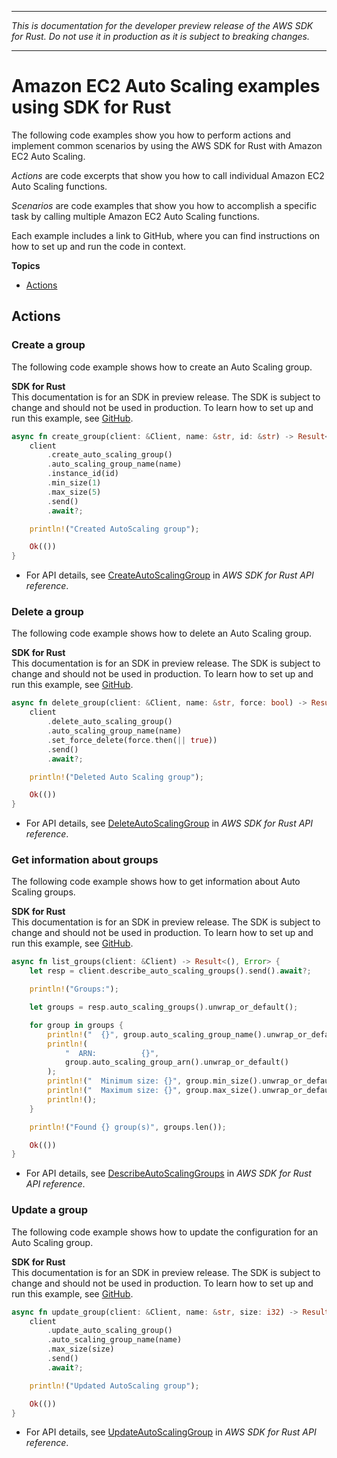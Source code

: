 --------

 *This is documentation for the developer preview release of the AWS SDK for Rust\. Do not use it in production as it is subject to breaking changes\.* 

--------

# Amazon EC2 Auto Scaling examples using SDK for Rust<a name="rust_auto-scaling_code_examples"></a>

The following code examples show you how to perform actions and implement common scenarios by using the AWS SDK for Rust with Amazon EC2 Auto Scaling\.

*Actions* are code excerpts that show you how to call individual Amazon EC2 Auto Scaling functions\.

*Scenarios* are code examples that show you how to accomplish a specific task by calling multiple Amazon EC2 Auto Scaling functions\.

Each example includes a link to GitHub, where you can find instructions on how to set up and run the code in context\.

**Topics**
+ [Actions](#w14aac14b9c29c13)

## Actions<a name="w14aac14b9c29c13"></a>

### Create a group<a name="auto-scaling_CreateAutoScalingGroup_rust_topic"></a>

The following code example shows how to create an Auto Scaling group\.

**SDK for Rust**  
This documentation is for an SDK in preview release\. The SDK is subject to change and should not be used in production\.
 To learn how to set up and run this example, see [GitHub](https://github.com/awsdocs/aws-doc-sdk-examples/tree/main/rust_dev_preview/autoscaling#code-examples)\. 
  

```rust
async fn create_group(client: &Client, name: &str, id: &str) -> Result<(), Error> {
    client
        .create_auto_scaling_group()
        .auto_scaling_group_name(name)
        .instance_id(id)
        .min_size(1)
        .max_size(5)
        .send()
        .await?;

    println!("Created AutoScaling group");

    Ok(())
}
```
+  For API details, see [CreateAutoScalingGroup](https://docs.rs/releases/search?query=aws-sdk) in *AWS SDK for Rust API reference*\. 

### Delete a group<a name="auto-scaling_DeleteAutoScalingGroup_rust_topic"></a>

The following code example shows how to delete an Auto Scaling group\.

**SDK for Rust**  
This documentation is for an SDK in preview release\. The SDK is subject to change and should not be used in production\.
 To learn how to set up and run this example, see [GitHub](https://github.com/awsdocs/aws-doc-sdk-examples/tree/main/rust_dev_preview/autoscaling#code-examples)\. 
  

```rust
async fn delete_group(client: &Client, name: &str, force: bool) -> Result<(), Error> {
    client
        .delete_auto_scaling_group()
        .auto_scaling_group_name(name)
        .set_force_delete(force.then(|| true))
        .send()
        .await?;

    println!("Deleted Auto Scaling group");

    Ok(())
}
```
+  For API details, see [DeleteAutoScalingGroup](https://docs.rs/releases/search?query=aws-sdk) in *AWS SDK for Rust API reference*\. 

### Get information about groups<a name="auto-scaling_DescribeAutoScalingGroups_rust_topic"></a>

The following code example shows how to get information about Auto Scaling groups\.

**SDK for Rust**  
This documentation is for an SDK in preview release\. The SDK is subject to change and should not be used in production\.
 To learn how to set up and run this example, see [GitHub](https://github.com/awsdocs/aws-doc-sdk-examples/tree/main/rust_dev_preview/autoscaling#code-examples)\. 
  

```rust
async fn list_groups(client: &Client) -> Result<(), Error> {
    let resp = client.describe_auto_scaling_groups().send().await?;

    println!("Groups:");

    let groups = resp.auto_scaling_groups().unwrap_or_default();

    for group in groups {
        println!("  {}", group.auto_scaling_group_name().unwrap_or_default());
        println!(
            "  ARN:          {}",
            group.auto_scaling_group_arn().unwrap_or_default()
        );
        println!("  Minimum size: {}", group.min_size().unwrap_or_default());
        println!("  Maximum size: {}", group.max_size().unwrap_or_default());
        println!();
    }

    println!("Found {} group(s)", groups.len());

    Ok(())
}
```
+  For API details, see [DescribeAutoScalingGroups](https://docs.rs/releases/search?query=aws-sdk) in *AWS SDK for Rust API reference*\. 

### Update a group<a name="auto-scaling_UpdateAutoScalingGroup_rust_topic"></a>

The following code example shows how to update the configuration for an Auto Scaling group\.

**SDK for Rust**  
This documentation is for an SDK in preview release\. The SDK is subject to change and should not be used in production\.
 To learn how to set up and run this example, see [GitHub](https://github.com/awsdocs/aws-doc-sdk-examples/tree/main/rust_dev_preview/autoscaling#code-examples)\. 
  

```rust
async fn update_group(client: &Client, name: &str, size: i32) -> Result<(), Error> {
    client
        .update_auto_scaling_group()
        .auto_scaling_group_name(name)
        .max_size(size)
        .send()
        .await?;

    println!("Updated AutoScaling group");

    Ok(())
}
```
+  For API details, see [UpdateAutoScalingGroup](https://docs.rs/releases/search?query=aws-sdk) in *AWS SDK for Rust API reference*\. 